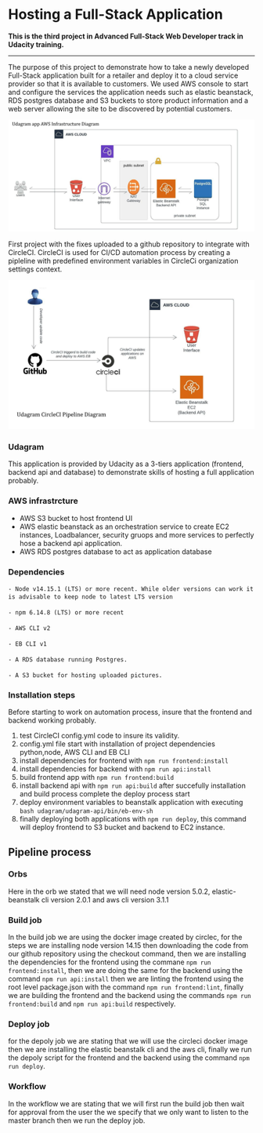 # Hosting a Full-Stack Application

 **This is the third project in Advanced Full-Stack Web Developer track in Udacity training.**

---

The purpose of this project to demonstrate how to take a newly developed Full-Stack application built for a retailer and deploy it to a cloud service provider so that it is available to customers. We used AWS console to start and configure the services the application needs such as elastic beanstack, RDS postgres database and S3 buckets to store product information and a web server allowing the site to be discovered by potential customers.


<img src="Documents/beanstalk-diagrm.jpeg" alt="Udagram AWS infrastructure" title="Udagram AWS infrastructure">


First project with the fixes uploaded to a github repository to integrate with CircleCI. CircleCI is used for CI/CD automation process by creating a pipleline with predefined environment variables in CircleCi organization settings context.


<img src="Documents/pipeline-diagram.jpeg" alt="Udagram CircleCI pipeline" title="Udagram CircleCI pipeline">


### Udagram

This application is provided by Udacity as a 3-tiers application (frontend, backend api and database) to demonstrate skills of hosting a full application probably. 


### AWS infrastrcture

- AWS S3 bucket to host frontend UI
- AWS elastic beanstack as an orchestration service to create EC2 instances, Loadbalancer, security gruops and more services to perfectly hose a backend api application.
- AWS RDS postgres database to act as application database


### Dependencies

```
- Node v14.15.1 (LTS) or more recent. While older versions can work it is advisable to keep node to latest LTS version

- npm 6.14.8 (LTS) or more recent

- AWS CLI v2

- EB CLI v1

- A RDS database running Postgres.

- A S3 bucket for hosting uploaded pictures.

```

### Installation steps

Before starting to work on automation process, insure that the frontend and backend working probably.
1. test CircleCI config.yml code to insure its validity.
2. config.yml file start with installation of project dependencies python,node, AWS CLI and EB CLI
3. install dependencies for frontend with `npm run frontend:install`
4. install dependencies for backend with `npm run api:install`
5. build frontend app with `npm run frontend:build`
6. install backend api with `npm run api:build`
after succefully installation and build process complete the deploy process start
7. deploy environment variables to beanstalk application with executing  `bash udagram/udagram-api/bin/eb-env-sh`
8. finally deploying both applications with `npm run deploy`, this command will deploy frontend to S3 bucket and backend to EC2 instance. 


## Pipeline process

### Orbs

Here in the orb we stated that we will need node version 5.0.2, elastic-beanstalk cli version 2.0.1 and aws cli version 3.1.1

### Build job

In the build job we are using the docker image created by circlec, for the steps we are installing node version 14.15 then downloading the code from our github repository using the checkout command, then we are installing the dependencies for the frontend using the commane ` npm run frontend:install `, then we are doing the same for the backend using the command  ` npm run api:install ` then we are linting the frontend using the root level package.json with the command `npm run frontend:lint`, finally we are building the frontend and the backend using the commands `npm run frontend:build` and `npm run api:build` respectively.

### Deploy job

for the depoly job we are stating that we will use the circleci docker image then we are installing the elastic beanstalk cli and the aws cli, finally we run the depoly script for the frontend and the backend using the command `npm run deploy`.

### Workflow

In the workflow we are stating that we will first run the build job then wait for approval from the user the we specify that we only want to listen to the master branch then we run the deploy job. 
